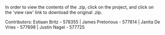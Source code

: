 In order to view the contents of the .zip, click on the project, and click on the 'view raw' link to download the original .zip.

Contributors:
Estiaan Britz - 578355 |
James Pretorious - 577814 |
Janita De Vries - 577698 |
Justin Nagel - 577725
